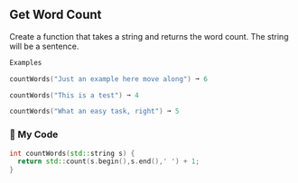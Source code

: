 ## Get Word Count

Create a function that takes a string and returns the word count. The string will be a sentence.
```c++
Examples

countWords("Just an example here move along") ➞ 6

countWords("This is a test") ➞ 4

countWords("What an easy task, right") ➞ 5
```
### :maple_leaf: My Code
```c++
int countWords(std::string s) {
  return std::count(s.begin(),s.end(),' ') + 1;
}
```
